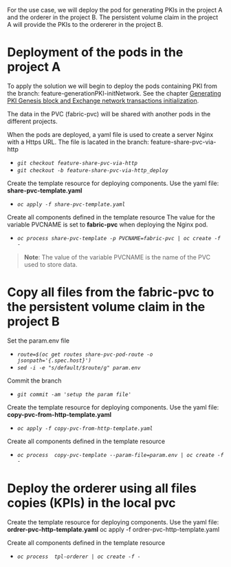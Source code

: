 For the use case, we will deploy the pod for generating PKIs in the project A and the orderer in the project B. The persistent volume claim in the project A will provide the PKIs to the ordererer in the project B.

# Deployment of the pods in the project A

To apply the solution we will begin to deploy the pods containing PKI from the branch: feature-generationPKI-initNetwork. See the chapter [Generating PKI Genesis block and Exchange network transactions initialization](Generating-PKI-Genesis-block-and-Exchange-network-transactions-initialization).

The data in the PVC (fabric-pvc) will be shared with another pods in the different projects.

When the pods are deployed, a yaml file is used to create a server Nginx with a Https URL. The file is lacated in the branch: feature-share-pvc-via-http
* *`git checkout feature-share-pvc-via-http`*
* *`git checkout -b feature-share-pvc-via-http_deploy`*

Create the template resource for deploying components. Use the yaml file: **share-pvc-template.yaml**
* *`oc apply -f share-pvc-template.yaml`*

Create all components defined in the template resource
The value for the variable PVCNAME is set to **fabric-pvc** when deploying the Nginx pod.
* *`oc process share-pvc-template -p PVCNAME=fabric-pvc | oc create -f -`*

> **Note**: The value of the variable PVCNAME is the name of the PVC used to store data.

# Copy all files from the fabric-pvc to the persistent volume claim in the project B

Set the param.env file
* *`route=$(oc get routes share-pvc-pod-route -o jsonpath='{.spec.host}')`*
* *`sed -i -e "s/default/$route/g" param.env`*

Commit the branch
* *`git commit -am 'setup the param file'`*

Create the template resource for deploying components. Use the yaml file: **copy-pvc-from-http-template.yaml**
* *`oc apply -f copy-pvc-from-http-template.yaml`*

Create all components defined in the template resource
* *`oc process  copy-pvc-template --param-file=param.env | oc create -f -`*

# Deploy the orderer using all files copies (KPIs) in the local pvc
Create the template resource for deploying components. Use the yaml file: **ordrer-pvc-http-template.yaml**
oc apply -f ordrer-pvc-http-template.yaml

Create all components defined in the template resource
* *`oc process  tpl-orderer | oc create -f -`*

